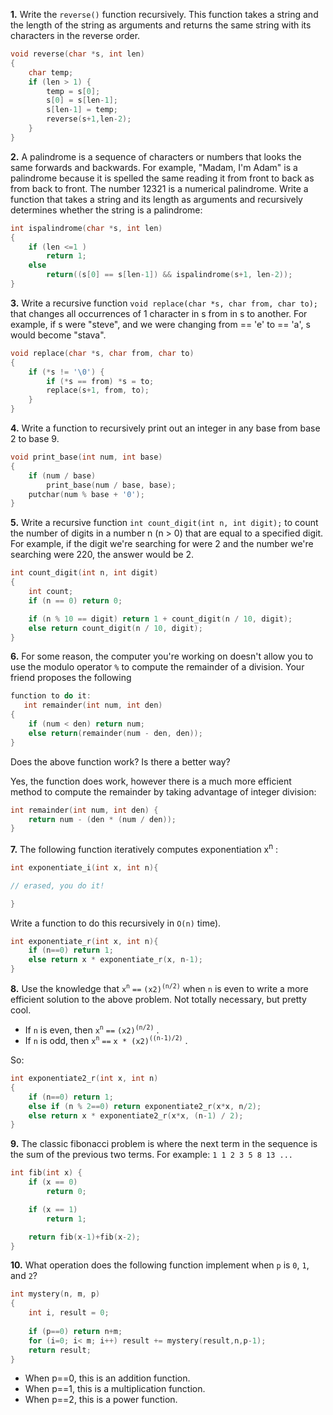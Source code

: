 **1.** Write the `reverse()` function recursively. This function takes a string and the length of the string as arguments and returns the same string with its characters in the reverse order.

```cpp
void reverse(char *s, int len)
{
	char temp;
	if (len > 1) {
		temp = s[0];
		s[0] = s[len-1];
		s[len-1] = temp;
		reverse(s+1,len-2);
	}
}
```

**2.** A palindrome is a sequence of characters or numbers that looks the same forwards and backwards. For example, "Madam, I'm Adam" is a palindrome because it is spelled the same reading it from front to back as from back to front. The number 12321 is a numerical palindrome. Write a function that takes a string and its length as arguments and recursively determines whether the string is a palindrome: 

```cpp
int ispalindrome(char *s, int len)
{
	if (len <=1 ) 
		return 1;
	else 
		return((s[0] == s[len-1]) && ispalindrome(s+1, len-2));
}
```

**3.** Write a recursive function `void replace(char *s, char from, char to);` that changes all occurrences of 1 character in s from in s to another. For example, if s were "steve", and we were changing from == 'e' to == 'a', s would become "stava".

```cpp
void replace(char *s, char from, char to)
{
	if (*s != '\0') {
		if (*s == from) *s = to;
		replace(s+1, from, to);
	}
}
```

**4.** Write a function to recursively print out an integer in any base from base 2 to 
base 9.

```cpp
void print_base(int num, int base)
{
	if (num / base) 
		print_base(num / base, base);
	putchar(num % base + '0');
}
```

**5.** Write a recursive function `int count_digit(int n, int digit);` to count the number of digits in a number n (n > 0) that are equal to a specified digit. For example, if the digit we're searching for were 2 and the number we're searching were 220, the answer would be 2.

```cpp
int count_digit(int n, int digit)
{
	int count;
	if (n == 0) return 0;

	if (n % 10 == digit) return 1 + count_digit(n / 10, digit);
	else return count_digit(n / 10, digit);
}
```

**6.** For some reason, the computer you're working on doesn't allow you to use the modulo operator `%` to compute the remainder of a division. Your friend proposes the following 

```cpp
function to do it: 
   int remainder(int num, int den)
{
	if (num < den) return num;
	else return(remainder(num - den, den));
}
```
    

Does the above function work? Is there a better way?

Yes, the function does work, however there is a much more efficient method to compute the remainder by taking advantage of integer division: 

```cpp
int remainder(int num, int den) {
	return num - (den * (num / den));
}
```

 
**7.** The following function iteratively computes exponentiation x<sup>n</sup> :

```cpp
int exponentiate_i(int x, int n){

// erased, you do it!

}
```

Write a function to do this recursively in `O(n)` time).

```cpp
int exponentiate_r(int x, int n){
    if (n==0) return 1;
    else return x * exponentiate_r(x, n-1);
}
```

**8.** Use the knowledge that `x`<sup>`n`</sup> `==` `(x2)`<sup>`(n/2)`</sup> when `n` is even to write a more efficient 
solution to the above problem. Not totally necessary, but pretty cool.

- If `n` is even, then `x`<sup>`n`</sup> `==` `(x2)`<sup>`(n/2)`</sup> . 
- If `n` is odd, then `x`<sup>`n`</sup> `==` `x * (x2)`<sup>`((n-1)/2)`</sup> . 

So: 

```cpp
int exponentiate2_r(int x, int n)
{
    if (n==0) return 1;
    else if (n % 2==0) return exponentiate2_r(x*x, n/2);
    else return x * exponentiate2_r(x*x, (n-1) / 2);
}
```

 
**9.** The classic fibonacci problem is where the next term in the sequence is the sum of the previous two terms. For example: `1 1 2 3 5 8 13 ...`

```cpp
int fib(int x) {
    if (x == 0)
        return 0;

    if (x == 1)
        return 1;

    return fib(x-1)+fib(x-2);
}
```
 

**10.** What operation does the following function implement when `p` is `0`, `1`, and `2`? 

```cpp
int mystery(n, m, p)
{
	int i, result = 0;
	
	if (p==0) return n+m;
	for (i=0; i< m; i++) result += mystery(result,n,p-1);
	return result;
}
```

- When p==0, this is an addition function. 
- When p==1, this is a multiplication function. 
- When p==2, this is a power function.


 

